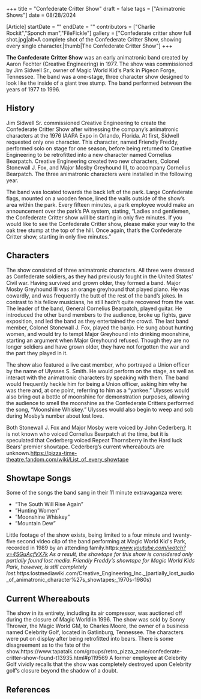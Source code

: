 +++
title = "Confederate Critter Show"
draft = false
tags = ["Animatronic Shows"]
date = 08/28/2024

[Article]
startDate = ""
endDate = ""
contributors = ["Charlie Rockit","Sponch man","FileFickle"]
gallery = ["Confederate critter show full shot.jpg|alt=A complete shot of the Confederate Critter Show, showing every single character.|thumb|The Confederate Critter Show"]
+++

<b>The Confederate Critter Show</b> was an early animatronic band created by Aaron Fechter (Creative Engineering) in 1977. The show was commissioned by Jim Sidwell Sr., owner of Magic World Kid's Park in Pigeon Forge, Tennessee. The band was a one-stage, three character show designed to look like the inside of a giant tree stump. The band performed between the years of 1977 to 1996.  

<h2> History </h2>
Jim Sidwell Sr. commissioned Creative Engineering to create the Confederate Critter Show after witnessing the company’s animatronic characters at the 1976 IAAPA Expo in Orlando, Florida. At first, Sidwell requested only one character. This character, named Friendly Freddy, performed solo on stage for one season, before being returned to Creative Engineering to be retrofitted into a new character named Cornelius Bearpatch. Creative Engineering created two new characters, Colonel Stonewall J. Fox, and Major Mosby Greyhound III, to accompany Cornelius Bearpatch. The three animatronic characters were installed in the following year.

The band was located towards the back left of the park. Large Confederate flags, mounted on a wooden fence, lined the walls outside of the show’s area within the park. Every fifteen minutes, a park employee would make an announcement over the park’s PA system, stating, “Ladies and gentlemen, the Confederate Critter show will be starting in only five minutes. If you would like to see the Confederate Critter show, please make your way to the oak tree stump at the top of the hill. Once again, that’s the Confederate Critter show, starting in only five minutes.”

<h2> Characters </h2>
The show consisted of three animatronic characters. All three were dressed as Confederate soldiers, as they had previously fought in the United States’ Civil war. Having survived and grown older, they formed a band. Major Mosby Greyhound III was an orange greyhound that played piano. He was cowardly, and was frequently the butt of the rest of the band’s jokes. In contrast to his fellow musicians, he still hadn’t quite recovered from the war. The leader of the band, General Cornelius Bearpatch, played guitar. He introduced the other band members to the audience, broke up fights, gave exposition, and led the band as they entertained the crowd. The last band member, Colonel Stonewall J. Fox, played the banjo. He sung about hunting women, and would try to tempt Major Greyhound into drinking moonshine, starting an argument when Major Greyhound refused. Though they are no longer soldiers and have grown older, they have not forgotten the war and the part they played in it.

The show also featured a live cast member, who portrayed a Union officer by the name of Ulysses S. Smith. He would perform on the stage, as well as interact with the animatronic characters by speaking with them. The band would frequently heckle him for being a Union officer, asking him why he was there and, at one point, referring to him as a “yankee.” Ulysses would also bring out a bottle of moonshine for demonstration purposes, allowing the audience to smell the moonshine as the Confederate Critters performed the song, “Moonshine Whiskey.” Ulysses would also begin to weep and sob during Mosby’s number about lost love.

Both Stonewall J. Fox and Major Mosby were voiced by John Cederberg. It is not known who voiced Cornelius Bearpatch at the time, but it is speculated that Cederberg voiced Repeat Thornsberry in the Hard luck Bears’ premier showtape. Cederberg’s current whereabouts are unknown.<ref>https://pizza-time-theatre.fandom.com/wiki/List_of_every_showtape</ref>

<h2> Showtape Songs </h2>
Some of the songs the band sang in their 11 minute extravaganza were:

* “The South Will Rise Again”
* ”Hunting Women”
* ”Moonshine Whiskey”
* ”Mountain Dew”

Little footage of the show exists, being limited to a four minute and twenty-five second video clip of the band performing at Magic World Kid's Park, recorded in 1989 by an attending family.<ref>https:<i>www.youtube.com/watch?v=4SGuAcfVX7k</ref> As a result, the showtape for this show is considered only partially found lost media. Friendly Freddy’s showtape for Magic World Kids Park, however, is still completely lost.<ref>https:</i>lostmediawiki.com/Creative_Engineering_Inc._(partially_lost_audio_of_animatronic_character%27s_showtapes;_1970s-1980s)</ref>

<h2> Current Whereabouts </h2>
The show in its entirety, including its air compressor, was auctioned off during the closure of Magic World in 1996. The show was sold by Sonny Thrower, the Magic World GM, to Charles Moore, the owner of a business named Celebrity Golf, located in Gatlinburg, Tennessee. The characters were put on display after being retrofitted into bears. There is some disagreement as to the fate of the show.<ref>https://www.tapatalk.com/groups/retro_pizza_zone/confederate-critter-show-found-t13935.html#p119569</ref> A former employee at Celebrity Golf vividly recalls that the show was completely destroyed upon Celebrity golf’s closure beyond the shadow of a doubt. 


<h2> References </h2>